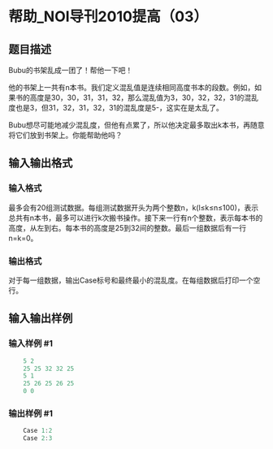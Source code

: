 # 帮助_NOI导刊2010提高（03）

## 题目描述

Bubu的书架乱成一团了！帮他一下吧！

他的书架上一共有n本书。我们定义混乱值是连续相同高度书本的段数。例如，如果书的高度是30，30，31，31，32，那么混乱值为3，30，32，32，31的混乱度也是3，但31，32，31，32，31的混乱度是5-，这实在是太乱了。

Bubu想尽可能地减少混乱度，但他有点累了，所以他决定最多取出k本书，再随意将它们放到书架上。你能帮助他吗？

## 输入输出格式

### 输入格式

最多会有20组测试数据。每组测试数据开头为两个整数n，k(l≤k≤n≤100)，表示总共有n本书，最多可以进行k次搬书操作。接下来一行有n个整数，表示每本书的高度，从左到右。每本书的高度是25到32间的整数。最后一组数据后有一行n=k=0。

### 输出格式

对于每一组数据，输出Case标号和最终最小的混乱度。在每组数据后打印一个空行。

## 输入输出样例

### 输入样例 #1

```cpp
    5 2
    25 25 32 32 25
    5 1
    25 26 25 26 25
    0 0

```
### 输出样例 #1

```cpp
    Case 1:2
    Case 2:3
```


